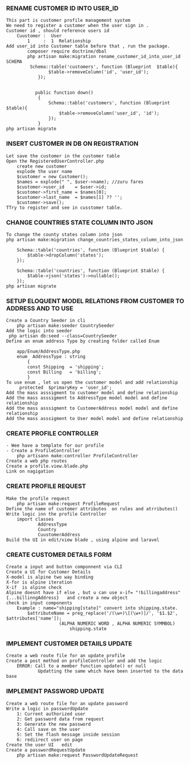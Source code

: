 ### RENAME CUSTOMER ID INTO USER_ID
    This part is customer profile management system
    We need to register a customer when the user sign in .
    Customer id , should reference users id 
        Cuustomer :  User
            1     :  1  Relationship
    Add user_id into Customer table before that , run the package.
            composer require doctrine/dbal
            php artisan make:migration rename_customer_id_into_user_id 
    SCHEMA
             Schema::table('customers', function (Blueprint  $table){
                    $table->removeColumn('id', 'user_id');
                });


               public function down()
                {
                    Schema::table('customers', function (Blueprint  $table){
                        $table->removeColumn('user_id', 'id');
                    });
                }
    php artisan migrate

### INSERT CUSTOMER IN DB ON REGISTRATION
    Let save the customer in the customer table
    Open the RegisteredUserController.php
        create new customer
        explode the user name
        $customer = new Customer();
        $names = explode(" ", $user->name); //zuru fares
        $customer->user_id    = $user->id;
        $customer->first_name = $names[0];
        $customer->last_name  = $names[1] ?? '';
        $customer->save();
    TTry to register and see in cusstomer table.

### CHANGE COUNTRIES STATE COLUMN INTO JSON
    To change the county states column into json
    php artisan make:migration change_countries_states_column_into_json

        Schema::table('countries', function (Blueprint $table) {
            $table->dropColumn('states');
        });

        Schema::table('countries', function (Blueprint $table) {
            $table->json('states')->nullable();
        });
    php artisan migrate

### SETUP ELOQUENT MODEL RELATIONS FROM CUSTOMER TO ADDRESS AND TO USE
    Create a Country Seeder in cli
        php artisan make:seeder CountrySeeder  
    Add the logic into seeder
     php artisan db:seed --class=CountrySeeder 
    Define an enum address Type by creating folder called Enum
    
        app/Enum/AddressType.php
        enum  AddressType : string
            {
            const Shipping  = 'shipping';
            const Billing   = 'billing';
            }
    To use enum , let us open the customer model and add relationship
         protected  $primaryKey = 'user_id';
    Add the mass asssigment to customer model and define relationship
    Add the mass asssigment to AddressType model model and define relationship
    Add the mass asssigment to CustomerAddress model model and define relationship
    Add the mass asssigment to User model model and define relationship
  
    
### CREATE PROFILE CONTROLLER
    - Wee have a template for our profile
    - Create a ProfileController
        php artisann make:controller ProfileController 
    Create a web php routes
    Create a profile.view.blade.php
    Link on nagigation 

### CREATE PROFILE REQUEST
    Make the profile request 
        php artisan make:request ProfileRequest
    Define the name of customer attributes  on rules and atrributes()
    Write logic inn the profile Controller
        import classes 
                AddressType
                Country
                CuustomerAddress
    Build the UI in edit/view blade , using alpine and laravel


 ### CREATE  CUSTOMER DETAILS FORM
    Create a input and button componnent via CLI
    Create a UI for Customer Details
    X-model is alpine two way binding
    X-for is alpine iteration 
    X-if  is alpine check 
    Alpine doesnt have if else , but u can use x-if= "!billingaddress"
    {...billinngAddress}   and create a new object
    check in input components
        Example : name="shipping[state]" convert into shipping.state.
            $attributeName = preg_replace('/(\w+)\[(\w+)]/', '$1.$2', $attributes['name']);
                        (ALPHA NUMERIC WORD , ALPHA NUMERIC SYMMBOL)
                            shipping.state

 ### IMPLEMENT CUSTOMER DETAIILS UPDATE
    Create a web route file for an update profile
    Create a post method on profileController and add the logic
        ERROR: Call to a member function update() or null
                Updatting the same which have been inserted to the data base

### IMPLEMENT PASSWORD UPDATE
    Create a web route file for an update password
    Write a logic in passwordUpdate
        1: Current authorized user
        2: Get password data from request
        3: Generate the new password 
        4: Call save on the user
        5: Set the flash message inside session
        6: rediirect user on page
    Create the user UI   edit
    Create a passwordRequestUpdate
        php artisan make:request PasswordUpdateRequest  

    
    

        
    













